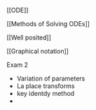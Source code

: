 [[ODE]]


[[Methods of Solving ODEs]]


[[Well posited]]


[[Graphical notation]]



Exam 2

- Variation of parameters
- La place transforms 
- key identdy method
- 


